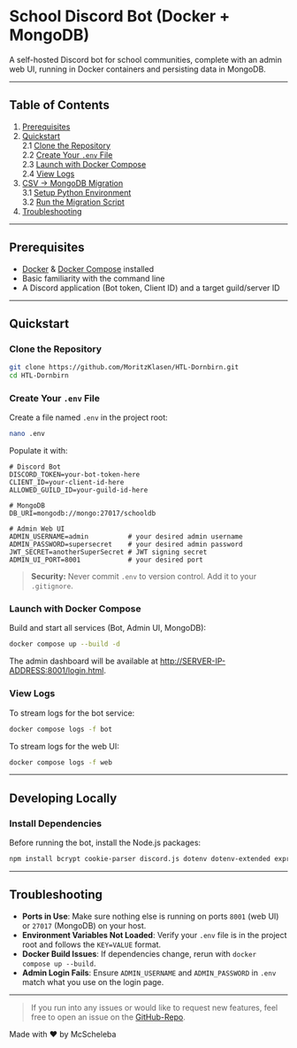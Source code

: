 # School Discord Bot (Docker + MongoDB)

A self-hosted Discord bot for school communities, complete with an admin web UI, running in Docker containers and persisting data in MongoDB.

---

## Table of Contents

1. [Prerequisites](#prerequisites)  
2. [Quickstart](#quickstart)  
   2.1 [Clone the Repository](#clone-the-repository)  
   2.2 [Create Your `.env` File](#create-your-env-file)  
   2.3 [Launch with Docker Compose](#launch-with-docker-compose)  
   2.4 [View Logs](#view-logs)  
3. [CSV → MongoDB Migration](#csv--mongodb-migration)  
   3.1 [Setup Python Environment](#setup-python-environment)  
   3.2 [Run the Migration Script](#run-the-migration-script)  
4. [Troubleshooting](#troubleshooting)  

---

## Prerequisites

- [Docker](https://www.docker.com/) & [Docker Compose](https://docs.docker.com/compose/) installed  
- Basic familiarity with the command line  
- A Discord application (Bot token, Client ID) and a target guild/server ID  

---

## Quickstart

### Clone the Repository

```bash
git clone https://github.com/MoritzKlasen/HTL-Dornbirn.git
cd HTL-Dornbirn
```

### Create Your `.env` File

Create a file named `.env` in the project root:

```bash
nano .env
```

Populate it with:

```dotenv
# Discord Bot
DISCORD_TOKEN=your-bot-token-here
CLIENT_ID=your-client-id-here
ALLOWED_GUILD_ID=your-guild-id-here

# MongoDB
DB_URI=mongodb://mongo:27017/schooldb

# Admin Web UI
ADMIN_USERNAME=admin          # your desired admin username
ADMIN_PASSWORD=supersecret    # your desired admin password
JWT_SECRET=anotherSuperSecret # JWT signing secret
ADMIN_UI_PORT=8001            # your desired port
```

> **Security:** Never commit `.env` to version control. Add it to your `.gitignore`.

### Launch with Docker Compose

Build and start all services (Bot, Admin UI, MongoDB):

```bash
docker compose up --build -d
```

The admin dashboard will be available at <http://SERVER-IP-ADDRESS:8001/login.html>.

### View Logs

To stream logs for the bot service:

```bash
docker compose logs -f bot
```

To stream logs for the web UI:

```bash
docker compose logs -f web
```

---

## Developing Locally

### Install Dependencies

Before running the bot, install the Node.js packages:

```bash
npm install bcrypt cookie-parser discord.js dotenv dotenv-extended express jsonwebtoken mongoose json2csv multer csvtojson
```

---

## Troubleshooting

- **Ports in Use**: Make sure nothing else is running on ports `8001` (web UI) or `27017` (MongoDB) on your host.  
- **Environment Variables Not Loaded**: Verify your `.env` file is in the project root and follows the `KEY=VALUE` format.  
- **Docker Build Issues**: If dependencies change, rerun with `docker compose up --build`.  
- **Admin Login Fails**: Ensure `ADMIN_USERNAME` and `ADMIN_PASSWORD` in `.env` match what you use on the login page.  

---

>If you run into any issues or would like to request new features, feel free to open an issue on the [GitHub-Repo](https://github.com/MoritzKlasen/HTL-Dornbirn).

Made with ❤️ by McScheleba